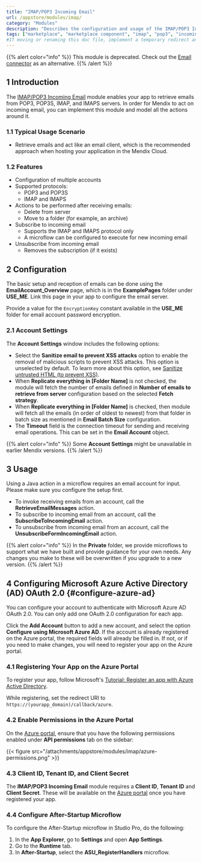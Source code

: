 ```yaml
---
title: "IMAP/POP3 Incoming Email"
url: /appstore/modules/imap/
category: "Modules"
description: "Describes the configuration and usage of the IMAP/POP3 Incoming Email module, which is available in the Mendix Marketplace."
tags: ["marketplace", "marketplace component", "imap", "pop3", "incoming email", "encryption", "platform support"]
#If moving or renaming this doc file, implement a temporary redirect and let the respective team know they should update the URL in the product. See Mapping to Products for more details.
---
```


{{% alert color="info" %}}
This module is deprecated. Check out the [Email connector](/appstore/connectors/email-connector/) as an alternative.
{{% /alert %}}

## 1 Introduction

The [IMAP/POP3 Incoming Email](https://marketplace.mendix.com/link/component/1042/) module enables your app to retrieve emails from POP3, POP3S, IMAP, and IMAPS servers. In order for Mendix to act on incoming email, you can implement this module and model all the actions around it.

### 1.1 Typical Usage Scenario

* Retrieve emails and act like an email client, which is the recommended approach when hosting your application in the Mendix Cloud.

### 1.2 Features

* Configuration of multiple accounts
* Supported protocols:
    * POP3 and POP3S
    * IMAP and IMAPS
* Actions to be performed after receiving emails:
    * Delete from server
    * Move to a folder (for example, an archive)
* Subscribe to incoming email
    * Supports the IMAP and IMAPS protocol only
    * A microflow can be configured to execute for new incoming email
* Unsubscribe from incoming email
    * Removes the subscription (if it exists)

## 2 Configuration

The basic setup and reception of emails can be done using the **EmailAccount_Overview** page, which is in the **ExamplePages** folder under **USE_ME**. Link this page in your app to configure the email server.

Provide a value for the `EncryptionKey` constant available in the **USE_ME** folder for email account password encryption. 

### 2.1 Account Settings

The **Account Settings** window includes the following options:

* Select the **Sanitize email to prevent XSS attacks** option to enable the removal of malicious scripts to prevent XSS attacks. This option is unselected by default. To learn more about this option, see [Sanitize untrusted HTML (to prevent XSS)](https://jsoup.org/cookbook/cleaning-html/safelist-sanitizer).
* When **Replicate everything in [Folder Name]** is not checked, the module will fetch the number of emails defined in **Number of emails to retrieve from server** configuration based on the selected **Fetch strategy**.
* When **Replicate everything in [Folder Name]** is checked, then module will fetch all the emails (in order of oldest to newest) from that folder in batch size as mentioned in **Email Batch Size** configuration.
* The **Timeout** field is the connection timeout for sending and receiving email operations. This can be set in the **Email Account** object.

{{% alert color="info" %}}
Some **Account Settings** might be unavailable in earlier Mendix versions.
{{% /alert %}}

## 3 Usage

Using a Java action in a microflow requires an email account for input. Please make sure you configure the setup first. 

* To invoke receiving emails from an account, call the **RetrieveEmailMessages** action.
* To subscribe to incoming email from an account, call the **SubscribeToIncomingEmail** action.
* To unsubscribe from incoming email from an account, call the **UnsubscribeFormIncomingEmail** action.

{{% alert color="info" %}}
In the **Private** folder, we provide microflows to support what we have built and provide guidance for your own needs. Any changes you make to these will be overwritten if you upgrade to a new version.
{{% /alert %}}

## 4 Configuring Microsoft Azure Active Directory (AD) OAuth 2.0 {#configure-azure-ad}

You can configure your account to authenticate with Microsoft Azure AD OAuth 2.0. You can only add one OAuth 2.0 configuration for each app.

Click the **Add Account** button to add a new account, and select the option **Configure using Microsoft Azure AD**. If the account is already registered on the Azure portal, the required fields will already be filled in. If not, or if you need to make changes, you will need to register your app on the Azure portal.

### 4.1 Registering Your App on the Azure Portal

To register your app, follow Microsoft's [Tutorial: Register an app with Azure Active Directory](https://docs.microsoft.com/en-us/power-apps/developer/data-platform/walkthrough-register-app-azure-active-directory).

While registering, set the redirect URI to `https://(yourapp_domain)/callback/azure`.

### 4.2 Enable Permissions in the Azure Portal

On the [Azure portal](https://portal.azure.com/), ensure that you have the following permissions enabled under **API permissions** tab on the sidebar:

{{< figure src="/attachments/appstore/modules/imap/azure-permissions.png" >}}

### 4.3 Client ID, Tenant ID, and Client Secret 

The **IMAP/POP3 Incoming Email** module requires a **Client ID**, **Tenant ID** and **Client Secret**. These will be available on the [Azure portal](https://portal.azure.com/) once you have registered your app.

### 4.4 Configure After-Startup Microflow

To configure the After-Startup microflow in Studio Pro, do the following:

1. In the **App Explorer**, go to **Settings** and open **App Settings**.
2. Go to the **Runtime** tab.
3. In **After-Startup**, select the **ASU_RegisterHandlers** microflow.

